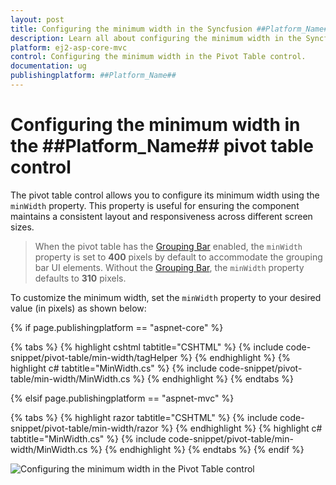 ```yaml
---
layout: post
title: Configuring the minimum width in the Syncfusion ##Platform_Name## Pivot Table control
description: Learn all about configuring the minimum width in the Syncfusion ##Platform_Name## Pivot Table control of syncfusion and more.
platform: ej2-asp-core-mvc
control: Configuring the minimum width in the Pivot Table control.
documentation: ug
publishingplatform: ##Platform_Name## 
---
```

# Configuring the minimum width in the ##Platform_Name## pivot table control

The pivot table control allows you to configure its minimum width using the `minWidth` property. This property is useful for ensuring the component maintains a consistent layout and responsiveness across different screen sizes.

> When the pivot table has the [Grouping Bar](https://ej2.syncfusion.com/aspnetcore/documentation/pivot-table/grouping-bar) enabled, the `minWidth` property is set to **400** pixels by default to accommodate the grouping bar UI elements. Without the [Grouping Bar](https://ej2.syncfusion.com/aspnetcore/documentation/pivot-table/grouping-bar), the `minWidth` property defaults to **310** pixels.

To customize the minimum width, set the `minWidth` property to your desired value (in pixels) as shown below:

{% if page.publishingplatform == "aspnet-core" %}

{% tabs %}
{% highlight cshtml tabtitle="CSHTML" %}
{% include code-snippet/pivot-table/min-width/tagHelper %}
{% endhighlight %}
{% highlight c# tabtitle="MinWidth.cs" %}
{% include code-snippet/pivot-table/min-width/MinWidth.cs %}
{% endhighlight %}
{% endtabs %}

{% elsif page.publishingplatform == "aspnet-mvc" %}

{% tabs %}
{% highlight razor tabtitle="CSHTML" %}
{% include code-snippet/pivot-table/min-width/razor %}
{% endhighlight %}
{% highlight c# tabtitle="MinWidth.cs" %}
{% include code-snippet/pivot-table/min-width/MinWidth.cs %}
{% endhighlight %}
{% endtabs %}
{% endif %}

![Configuring the minimum width in the Pivot Table control](../images/min-width.png)